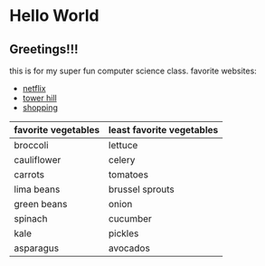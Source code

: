 # Hello World

## Greetings!!!

this is for my super fun computer science class.
favorite websites:
  - [netflix](netflix.com)
  - [tower hill](towerhill.org)
  - [shopping](revolve.com)

|favorite vegetables | least favorite vegetables|
|------------ | -------------|
|broccoli | lettuce|
|cauliflower | celery|
|carrots | tomatoes|
|lima beans | brussel sprouts|
|green beans | onion|
|spinach | cucumber|
|kale | pickles|
|asparagus | avocados|
